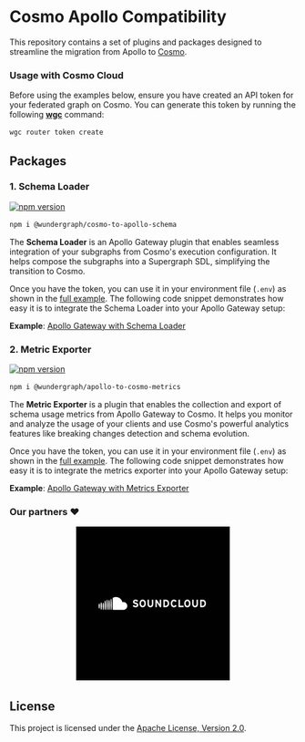 # Cosmo Apollo Compatibility

This repository contains a set of plugins and packages designed to streamline the migration from Apollo to [Cosmo](https://github.com/wundergraph/cosmo).

### Usage with Cosmo Cloud

Before using the examples below, ensure you have created an API token for your federated graph on Cosmo. You can generate this token by running the following [**wgc**](https://cosmo-docs.wundergraph.com/cli/intro) command:

```bash
wgc router token create
```

## Packages

### 1. Schema Loader

[![npm version](https://badge.fury.io/js/@wundergraph%2Fcosmo-to-apollo-schema.svg?icon=si:npm)](https://badge.fury.io/js/@wundergraph%2Fcosmo-to-apollo-schema)

```bash
npm i @wundergraph/cosmo-to-apollo-schema
```

The **Schema Loader** is an Apollo Gateway plugin that enables seamless integration of your subgraphs from Cosmo's execution configuration. It helps compose the subgraphs into a Supergraph SDL, simplifying the transition to Cosmo.

Once you have the token, you can use it in your environment file (`.env`) as shown in the [full example](/examples/schema-loader-cdn). The following code snippet demonstrates how easy it is to integrate the Schema Loader into your Apollo Gateway setup:

**Example**: [Apollo Gateway with Schema Loader](./examples/schema-loader-cdn)

### 2. Metric Exporter

[![npm version](https://badge.fury.io/js/@wundergraph%2Fapollo-to-cosmo-metrics.svg)](https://badge.fury.io/js/@wundergraph%2Fapollo-to-cosmo-metrics)

```bash
npm i @wundergraph/apollo-to-cosmo-metrics
```

The **Metric Exporter** is a plugin that enables the collection and export of schema usage metrics from Apollo Gateway to Cosmo. It helps you monitor and analyze the usage of your clients and use Cosmo's powerful analytics features like breaking changes detection and schema evolution.

Once you have the token, you can use it in your environment file (`.env`) as shown in the [full example](/packages/apollo-to-cosmo-metrics). The following code snippet demonstrates how easy it is to integrate the metrics exporter into your Apollo Gateway setup:

**Example**: [Apollo Gateway with Metrics Exporter](./examples/apollo-to-cosmo-metrics)

### Our partners ❤️
<p align="center">
<a href="https://github.com/soundcloud" target="_blank">
<img src='/assets/soundcloud.jpg'>
</a>
</p>

## License

This project is licensed under the [Apache License, Version 2.0](./LICENSE).